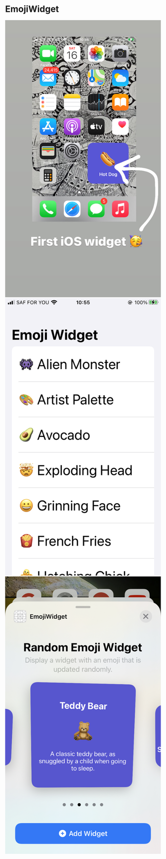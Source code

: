 # EmojiWidget

![screenshot](screenshots/screenshot1.JPG) ![screenshot](screenshots/screenshot3.PNG) ![screenshot](screenshots/screenshot4.jpeg)
